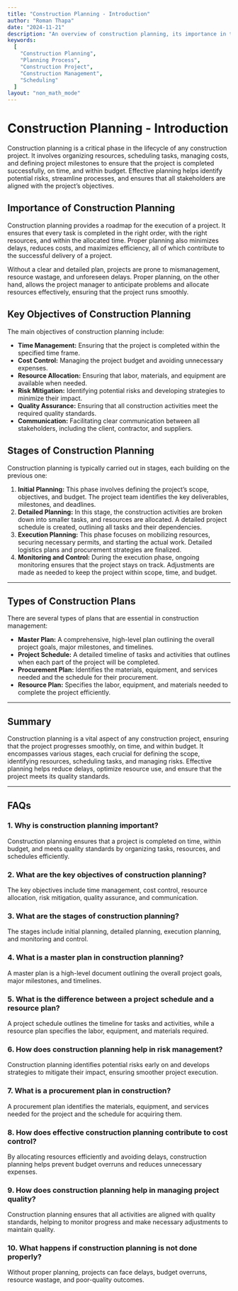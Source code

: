 ```yaml
---
title: "Construction Planning - Introduction"
author: "Roman Thapa"
date: "2024-11-21"
description: "An overview of construction planning, its importance in the construction process, and the basic principles that guide the planning phase."
keywords:
  [
    "Construction Planning",
    "Planning Process",
    "Construction Project",
    "Construction Management",
    "Scheduling"
  ]
layout: "non_math_mode"
---
```


# Construction Planning - Introduction

Construction planning is a critical phase in the lifecycle of any construction project. It involves organizing resources, scheduling tasks, managing costs, and defining project milestones to ensure that the project is completed successfully, on time, and within budget. Effective planning helps identify potential risks, streamline processes, and ensures that all stakeholders are aligned with the project’s objectives.

## Importance of Construction Planning

Construction planning provides a roadmap for the execution of a project. It ensures that every task is completed in the right order, with the right resources, and within the allocated time. Proper planning also minimizes delays, reduces costs, and maximizes efficiency, all of which contribute to the successful delivery of a project. 

Without a clear and detailed plan, projects are prone to mismanagement, resource wastage, and unforeseen delays. Proper planning, on the other hand, allows the project manager to anticipate problems and allocate resources effectively, ensuring that the project runs smoothly.

## Key Objectives of Construction Planning

The main objectives of construction planning include:
- **Time Management:** Ensuring that the project is completed within the specified time frame.
- **Cost Control:** Managing the project budget and avoiding unnecessary expenses.
- **Resource Allocation:** Ensuring that labor, materials, and equipment are available when needed.
- **Risk Mitigation:** Identifying potential risks and developing strategies to minimize their impact.
- **Quality Assurance:** Ensuring that all construction activities meet the required quality standards.
- **Communication:** Facilitating clear communication between all stakeholders, including the client, contractor, and suppliers.

## Stages of Construction Planning

Construction planning is typically carried out in stages, each building on the previous one:

1. **Initial Planning:** This phase involves defining the project’s scope, objectives, and budget. The project team identifies the key deliverables, milestones, and deadlines.
2. **Detailed Planning:** In this stage, the construction activities are broken down into smaller tasks, and resources are allocated. A detailed project schedule is created, outlining all tasks and their dependencies.
3. **Execution Planning:** This phase focuses on mobilizing resources, securing necessary permits, and starting the actual work. Detailed logistics plans and procurement strategies are finalized.
4. **Monitoring and Control:** During the execution phase, ongoing monitoring ensures that the project stays on track. Adjustments are made as needed to keep the project within scope, time, and budget.

---

## Types of Construction Plans

There are several types of plans that are essential in construction management:

- **Master Plan:** A comprehensive, high-level plan outlining the overall project goals, major milestones, and timelines.
- **Project Schedule:** A detailed timeline of tasks and activities that outlines when each part of the project will be completed.
- **Procurement Plan:** Identifies the materials, equipment, and services needed and the schedule for their procurement.
- **Resource Plan:** Specifies the labor, equipment, and materials needed to complete the project efficiently.

---

## Summary

Construction planning is a vital aspect of any construction project, ensuring that the project progresses smoothly, on time, and within budget. It encompasses various stages, each crucial for defining the scope, identifying resources, scheduling tasks, and managing risks. Effective planning helps reduce delays, optimize resource use, and ensure that the project meets its quality standards.

---

## FAQs

### 1. Why is construction planning important?
Construction planning ensures that a project is completed on time, within budget, and meets quality standards by organizing tasks, resources, and schedules efficiently.

### 2. What are the key objectives of construction planning?
The key objectives include time management, cost control, resource allocation, risk mitigation, quality assurance, and communication.

### 3. What are the stages of construction planning?
The stages include initial planning, detailed planning, execution planning, and monitoring and control.

### 4. What is a master plan in construction planning?
A master plan is a high-level document outlining the overall project goals, major milestones, and timelines.

### 5. What is the difference between a project schedule and a resource plan?
A project schedule outlines the timeline for tasks and activities, while a resource plan specifies the labor, equipment, and materials required.

### 6. How does construction planning help in risk management?
Construction planning identifies potential risks early on and develops strategies to mitigate their impact, ensuring smoother project execution.

### 7. What is a procurement plan in construction?
A procurement plan identifies the materials, equipment, and services needed for the project and the schedule for acquiring them.

### 8. How does effective construction planning contribute to cost control?
By allocating resources efficiently and avoiding delays, construction planning helps prevent budget overruns and reduces unnecessary expenses.

### 9. How does construction planning help in managing project quality?
Construction planning ensures that all activities are aligned with quality standards, helping to monitor progress and make necessary adjustments to maintain quality.

### 10. What happens if construction planning is not done properly?
Without proper planning, projects can face delays, budget overruns, resource wastage, and poor-quality outcomes.